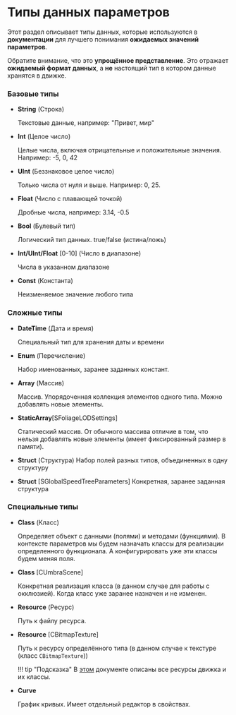 # Типы данных параметров

Этот раздел описывает типы данных, которые используются в 
**документации** для лучшего понимания **ожидаемых значений параметров**.

Обратите внимание, что это **упрощённое представление**. 
Это отражает **ожидаемый формат данных**, а **не** настоящий тип в котором данные хранятся в движке.

### Базовые типы
- **String** (Строка)

    Текстовые данные, например: "Привет, мир"

- **Int** (Целое число)

    Целые числа, включая отрицательные и положительные значения. Например: -5, 0, 42

- **UInt** (Беззнаковое целое число)

    Только числа от нуля и выше. Например: 0, 25.

- **Float** (Число с плавающей точкой)

    Дробные числа, например: 3.14, -0.5

- **Bool** (Булевый тип)

    Логический тип данных. true/false (истина/ложь)

- **Int/UInt/Float** [0-10] (Число в диапазоне)

    Числа в указанном диапазоне

- **Const** (Константа)

    Неизменяемое значение любого типа

### Сложные типы
- **DateTime** (Дата и время)

    Специальный тип для хранения даты и времени

- **Enum** (Перечисление)

    Набор именованных, заранее заданных констант.

- **Array** (Массив)

    Массив. Упорядоченная коллекция элементов одного типа. 
    Можно добавлять новые элементы.

- **StaticArray**[SFoliageLODSettings]

    Статический массив.
    От обычного массива отличие в том, что нельзя добавлять новые элементы (имеет фиксированный размер в памяти).

- **Struct** (Структура)
    Набор полей разных типов, объединенных в одну структуру

- **Struct** [SGlobalSpeedTreeParameters]
    Конкретная, заранее заданная структура


### Специальные типы
- **Class** (Класс)

    Определяет объект с данными (полями) и методами (функциями).
    В контексте параметров мы будем назначать классы для реализации определенного функционала.
    А конфигурировать уже эти классы будем меняя поля. 

- **Class** [CUmbraScene]

    Конкретная реализация класса (в данном случае для работы с окклюзией). 
    Когда класс уже заранее назначен и не изменен.

- **Resource** (Ресурс)

    Путь к файлу ресурса.

- **Resource** [CBitmapTexture]

    Путь к ресурсу определённого типа (в данном случае к текстуре (класс `CBitmapTexture`))

    !!! tip "Подсказка"
        В [этом](file_extensions.md) документе описаны все ресурсы движка и их классы.

- **Curve**

    График кривых. Имеет отдельный редактор в свойствах. 

